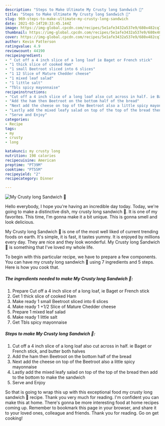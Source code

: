 ```yaml
---
description: "Steps to Make Ultimate My Crusty long Sandwich 🥪"
title: "Steps to Make Ultimate My Crusty long Sandwich 🥪"
slug: 969-steps-to-make-ultimate-my-crusty-long-sandwich
date: 2021-03-14T20:33:45.144Z
image: https://img-global.cpcdn.com/recipes/5e1afe3432a537e9/680x482cq70/my-crusty-long-sandwich-recipe-main-photo.jpg
thumbnail: https://img-global.cpcdn.com/recipes/5e1afe3432a537e9/680x482cq70/my-crusty-long-sandwich-recipe-main-photo.jpg
cover: https://img-global.cpcdn.com/recipes/5e1afe3432a537e9/680x482cq70/my-crusty-long-sandwich-recipe-main-photo.jpg
author: Kevin Patterson
ratingvalue: 4.9
reviewcount: 44190
recipeingredient:
- " Cut off a 4 inch slice of a long loaf ie Baget or French stick"
- "1 thick slice of cooked Ham"
- "1 small Beetroot sliced into 6 slices"
- "1 12 Slice of Mature Chedder cheese"
- "1 mixed leaf salad"
- "1 little salt"
- "Tbls spicy mayonnaise"
recipeinstructions:
- "Cut off a 4 inch slice of a long loaf also cut across in half. ie Baget or French stick, and butter both halves"
- "Add the ham then Beetroot on the bottom half of the bread"
- "Next add the cheese on top of the Beetroot also a little spicy mayonnaise"
- "Lastly add the mixed leafy salad on top of the top of the bread then add to the bottom to make the sandwich"
- "Serve and Enjoy"
categories:
- Recipe
tags:
- my
- crusty
- long

katakunci: my crusty long 
nutrition: 198 calories
recipecuisine: American
preptime: "PT39M"
cooktime: "PT55M"
recipeyield: "2"
recipecategory: Dinner

---
```



![My Crusty long Sandwich 🥪](https://img-global.cpcdn.com/recipes/5e1afe3432a537e9/680x482cq70/my-crusty-long-sandwich-recipe-main-photo.jpg)

Hello everybody, I hope you're having an incredible day today. Today, we're going to make a distinctive dish, my crusty long sandwich 🥪. It is one of my favorites. This time, I'm gonna make it a bit unique. This is gonna smell and look delicious.

My Crusty long Sandwich 🥪 is one of the most well liked of current trending foods on earth. It's simple, it is fast, it tastes yummy. It is enjoyed by millions every day. They are nice and they look wonderful. My Crusty long Sandwich 🥪 is something that I've loved my whole life.




To begin with this particular recipe, we have to prepare a few components. You can have my crusty long sandwich 🥪 using 7 ingredients and 5 steps. Here is how you cook that.

<!--inarticleads1-->

##### The ingredients needed to make My Crusty long Sandwich 🥪:

1. Prepare  Cut off a 4 inch slice of a long loaf, ie Baget or French stick
1. Get 1 thick slice of cooked Ham
1. Make ready 1 small Beetroot sliced into 6 slices
1. Make ready 1 +1/2 Slice of Mature Chedder cheese
1. Prepare 1 mixed leaf salad
1. Make ready 1 little salt
1. Get Tbls spicy mayonnaise




<!--inarticleads2-->

##### Steps to make My Crusty long Sandwich 🥪:

1. Cut off a 4 inch slice of a long loaf also cut across in half. ie Baget or French stick, and butter both halves
1. Add the ham then Beetroot on the bottom half of the bread
1. Next add the cheese on top of the Beetroot also a little spicy mayonnaise
1. Lastly add the mixed leafy salad on top of the top of the bread then add to the bottom to make the sandwich
1. Serve and Enjoy




So that is going to wrap this up with this exceptional food my crusty long sandwich 🥪 recipe. Thank you very much for reading. I'm confident you can make this at home. There's gonna be more interesting food at home recipes coming up. Remember to bookmark this page in your browser, and share it to your loved ones, colleague and friends. Thank you for reading. Go on get cooking!
